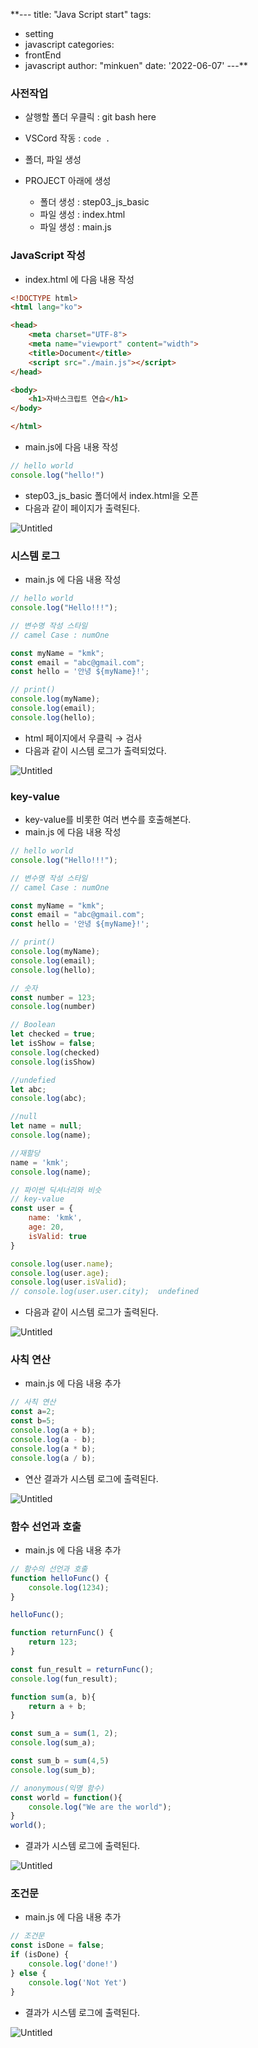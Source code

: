 **---
title: "Java Script start"
tags:
  - setting
  - javascript
categories:
  - frontEnd 
  - javascript
author: "minkuen"
date: '2022-06-07'
---**

### 사전작업

- 살행할 폴더 우클릭 : git bash here
- VSCord 작동 : `code .`

- 폴더, 파일 생성
- PROJECT 아래에 생성
    - 폴더 생성 : step03_js_basic
    - 파일 생성 : index.html
    - 파일 생성 : main.js

### JavaScript 작성

- index.html 에 다음 내용 작성

```html
<!DOCTYPE html>
<html lang="ko">

<head>
    <meta charset="UTF-8">
    <meta name="viewport" content="width">
    <title>Document</title>
    <script src="./main.js"></script>
</head>

<body>
    <h1>자바스크립트 연습</h1>
</body>

</html>
```

- main.js에 다음 내용 작성

```jsx
// hello world
console.log("hello!")
```

- step03_js_basic 폴더에서 index.html을 오픈
- 다음과 같이 페이지가 출력된다.

![Untitled](/images/javaScript_start/Untitled.png)

### 시스템 로그

- main.js 에 다음 내용 작성

```jsx
// hello world
console.log("Hello!!!");

// 변수명 작성 스타일
// camel Case : numOne

const myName = "kmk";
const email = "abc@gmail.com";
const hello = '안녕 ${myName}!';

// print()
console.log(myName);
console.log(email);
console.log(hello);
```

- html 페이지에서 우클릭 → 검사
- 다음과 같이 시스템 로그가 출력되었다.

![Untitled](/images/javaScript_start/Untitled%201.png)

### key-value

- key-value를 비롯한 여러 변수를 호출해본다.
- main.js 에 다음 내용 작성

```jsx
// hello world
console.log("Hello!!!");

// 변수명 작성 스타일
// camel Case : numOne

const myName = "kmk";
const email = "abc@gmail.com";
const hello = '안녕 ${myName}!';

// print()
console.log(myName);
console.log(email);
console.log(hello);

// 숫자
const number = 123;
console.log(number)

// Boolean
let checked = true;
let isShow = false;
console.log(checked)
console.log(isShow)

//undefied
let abc;
console.log(abc);

//null
let name = null;
console.log(name);

//재할당
name = 'kmk';
console.log(name);

// 파이썬 딕셔너리와 비슷
// key-value
const user = {
    name: 'kmk',
    age: 20,
    isValid: true 
}

console.log(user.name);
console.log(user.age);
console.log(user.isValid);
// console.log(user.user.city);  undefined
```

- 다음과 같이 시스템 로그가 출력된다.

![Untitled](/images/javaScript_start/Untitled%202.png)

### 사칙 연산

- main.js 에 다음 내용 추가

```jsx
// 사칙 연산
const a=2;
const b=5;
console.log(a + b);
console.log(a - b);
console.log(a * b);
console.log(a / b);
```

- 연산 결과가 시스템 로그에 출력된다.

![Untitled](/images/javaScript_start/Untitled%203.png)

### 함수 선언과 호출

- main.js 에 다음 내용 추가

```jsx
// 함수의 선언과 호출
function helloFunc() {
    console.log(1234);
}

helloFunc();

function returnFunc() {
    return 123;
}

const fun_result = returnFunc();
console.log(fun_result);

function sum(a, b){
    return a + b;
}

const sum_a = sum(1, 2);
console.log(sum_a);

const sum_b = sum(4,5)
console.log(sum_b);

// anonymous(익명 함수)
const world = function(){
    console.log("We are the world");
}
world();
```

- 결과가 시스템 로그에 출력된다.

![Untitled](/images/javaScript_start/Untitled%204.png)

### 조건문

- main.js 에 다음 내용 추가

```jsx
// 조건문
const isDone = false;
if (isDone) {
    console.log('done!')
} else {
    console.log('Not Yet')
}
```

- 결과가 시스템 로그에 출력된다.

![Untitled](/images/javaScript_start/Untitled%205.png)